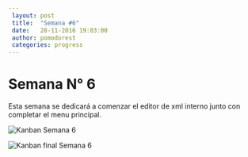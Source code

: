```yaml
---
 layout: post
 title:  "Semana #6"
 date:   28-11-2016 19:03:00
 author: pomodorest
 categories: progress
---
```


# Semana N° 6

 Esta semana se dedicará a comenzar el editor de xml interno junto con completar el menu principal.


  ![Kanban Semana 6]({{site.baseurl}}/assets/week-progress/kanban6.png)

  ![Kanban final Semana 6]({{site.baseurl}}/assets/week-progress/kanban6-final.png)
